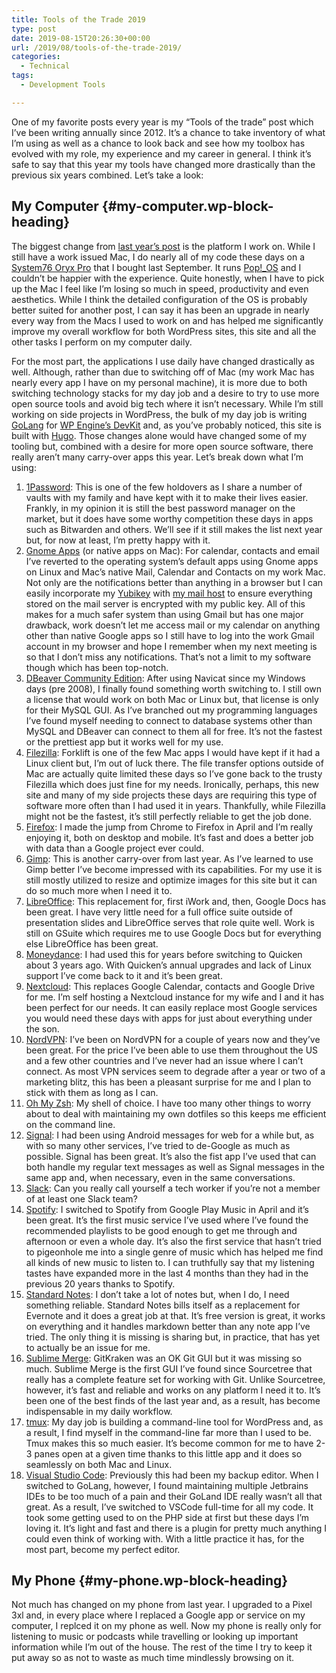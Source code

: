 ```yaml
---
title: Tools of the Trade 2019
type: post
date: 2019-08-15T20:26:30+00:00
url: /2019/08/tools-of-the-trade-2019/
categories:
  - Technical
tags:
  - Development Tools

---
```

One of my favorite posts every year is my “Tools of the trade” post which I’ve been writing annually since 2012. It’s a chance to take inventory of what I’m using as well as a chance to look back and see how my toolbox has evolved with my role, my experience and my career in general. I think it’s safe to say that this year my tools have changed more drastically than the previous six years combined. Let’s take a look:
## My Computer {#my-computer.wp-block-heading}

The biggest change from [last year’s post][1] is the platform I work on. While I still have a work issued Mac, I do nearly all of my code these days on a [System76 Oryx Pro][2] that I bought last September. It runs [Pop!_OS][3] and I couldn’t be happier with the experience. Quite honestly, when I have to pick up the Mac I feel like I’m losing so much in speed, productivity and even aesthetics. While I think the detailed configuration of the OS is probably better suited for another post, I can say it has been an upgrade in nearly every way from the Macs I used to work on and has helped me significantly improve my overall workflow for both WordPress sites, this site and all the other tasks I perform on my computer daily.

For the most part, the applications I use daily have changed drastically as well. Although, rather than due to switching off of Mac (my work Mac has nearly every app I have on my personal machine), it is more due to both switching technology stacks for my day job and a desire to try to use more open source tools and avoid big tech where it isn’t necessary. While I’m still working on side projects in WordPress, the bulk of my day job is writing [GoLang][4] for [WP Engine’s DevKit][5] and, as you’ve probably noticed, this site is built with [Hugo][6]. Those changes alone would have changed some of my tooling but, combined with a desire for more open source software, there really aren’t many carry-over apps this year. Let’s break down what I’m using:

<ol class="wp-block-list">
  <li>
    <a href="https://1password.com/">1Password</a>: This is one of the few holdovers as I share a number of vaults with my family and have kept with it to make their lives easier. Frankly, in my opinion it is still the best password manager on the market, but it does have some worthy competition these days in apps such as Bitwarden and others. We’ll see if it still makes the list next year but, for now at least, I’m pretty happy with it.
  </li>
  <li>
    <a href="https://www.gnome.org/">Gnome Apps</a> (or native apps on Mac): For calendar, contacts and email I’ve reverted to the operating system’s default apps using Gnome apps on Linux and Mac’s native Mail, Calendar and Contacts on my work Mac. Not only are the notifications better than anything in a browser but I can easily incorporate my <a href="https://www.yubico.com/product/yubikey-5-nfc">Yubikey</a> with <a href="https://mailbox.org">my mail host</a> to ensure everything stored on the mail server is encrypted with my public key. All of this makes for a much safer system than using Gmail but has one major drawback, work doesn’t let me access mail or my calendar on anything other than native Google apps so I still have to log into the work Gmail account in my browser and hope I remember when my next meeting is so that I don’t miss any notifications. That’s not a limit to my software though which has been top-notch.
  </li>
  <li>
    <a href="https://dbeaver.io/">DBeaver Community Edition</a>: After using Navicat since my Windows days (pre 2008), I finally found something worth switching to. I still own a license that would work on both Mac or Linux but, that license is only for their MySQL GUI. As I’ve branched out my programming languages I’ve found myself needing to connect to database systems other than MySQL and DBeaver can connect to them all for free. It’s not the fastest or the prettiest app but it works well for my use.
  </li>
  <li>
    <a href="https://filezilla-project.org/">Filezilla</a>: Forklift is one of the few Mac apps I would have kept if it had a Linux client but, I’m out of luck there. The file transfer options outside of Mac are actually quite limited these days so I’ve gone back to the trusty Filezilla which does just fine for my needs. Ironically, perhaps, this new site and many of my side projects these days are requiring this type of software more often than I had used it in years. Thankfully, while Filezilla might not be the fastest, it’s still perfectly reliable to get the job done.
  </li>
  <li>
    <a href="https://www.mozilla.org/en-US/firefox/new/">Firefox</a>: I made the jump from Chrome to Firefox in April and I’m really enjoying it, both on desktop and mobile. It’s fast and does a better job with data than a Google project ever could.
  </li>
  <li>
    <a href="https://www.gimp.org/">Gimp</a>: This is another carry-over from last year. As I’ve learned to use Gimp better I’ve become impressed with its capabilities. For my use it is still mostly utilized to resize and optimize images for this site but it can do so much more when I need it to.
  </li>
  <li>
    <a href="https://www.libreoffice.org/">LibreOffice</a>: This replacement for, first iWork and, then, Google Docs has been great. I have very little need for a full office suite outside of presentation slides and LibreOffice serves that role quite well. Work is still on GSuite which requires me to use Google Docs but for everything else LibreOffice has been great.
  </li>
  <li>
    <a href="http://moneydance.com/">Moneydance</a>: I had used this for years before switching to Quicken about 3 years ago. With Quicken’s annual upgrades and lack of Linux support I’ve come back to it and it’s been great.
  </li>
  <li>
    <a href="https://nextcloud.com/">Nextcloud</a>: This replaces Google Calendar, contacts and Google Drive for me. I’m self hosting a Nextcloud instance for my wife and I and it has been perfect for our needs. It can easily replace most Google services you would need these days with apps for just about everything under the son.
  </li>
  <li>
    <a href="https://nordvpn.com/">NordVPN</a>: I’ve been on NordVPN for a couple of years now and they’ve been great. For the price I’ve been able to use them throughout the US and a few other countries and I’ve never had an issue where I can’t connect. As most VPN services seem to degrade after a year or two of a marketing blitz, this has been a pleasant surprise for me and I plan to stick with them as long as I can.
  </li>
  <li>
    <a href="https://ohmyz.sh/">Oh My Zsh</a>: My shell of choice. I have too many other things to worry about to deal with maintaining my own dotfiles so this keeps me efficient on the command line.
  </li>
  <li>
    <a href="https://signal.org/">Signal</a>: I had been using Android messages for web for a while but, as with so many other services, I’ve tried to de-Google as much as possible. Signal has been great. It’s also the fist app I’ve used that can both handle my regular text messages as well as Signal messages in the same app and, when necessary, even in the same conversations.
  </li>
  <li>
    <a href="https://slack.com/">Slack</a>: Can you really call yourself a tech worker if you’re not a member of at least one Slack team?
  </li>
  <li>
    <a href="https://www.spotify.com/">Spotify</a>: I switched to Spotify from Google Play Music in April and it’s been great. It’s the first music service I’ve used where I’ve found the recommended playlists to be good enough to get me through and afternoon or even a whole day. It’s also the first service that hasn’t tried to pigeonhole me into a single genre of music which has helped me find all kinds of new music to listen to. I can truthfully say that my listening tastes have expanded more in the last 4 months than they had in the previous 20 years thanks to Spotify.
  </li>
  <li>
    <a href="https://standardnotes.org/">Standard Notes</a>: I don’t take a lot of notes but, when I do, I need something reliable. Standard Notes bills itself as a replacement for Evernote and it does a great job at that. It’s free version is great, it works on everything and it handles markdown better than any note app I’ve tried. The only thing it is missing is sharing but, in practice, that has yet to actually be an issue for me.
  </li>
  <li>
    <a href="https://www.sublimemerge.com/">Sublime Merge</a>: GitKraken was an OK Git GUI but it was missing so much. Sublime Merge is the first GUI I’ve found since Sourcetree that really has a complete feature set for working with Git. Unlike Sourcetree, however, it’s fast and reliable and works on any platform I need it to. It’s been one of the best finds of the last year and, as a result, has become indispensable in my daily workflow.
  </li>
  <li>
    <a href="https://github.com/tmux/tmux">tmux</a>: My day job is building a command-line tool for WordPress and, as a result, I find myself in the command-line far more than I used to be. Tmux makes this so much easier. It’s become common for me to have 2-3 panes open at a given time thanks to this little app and it does so seamlessly on both Mac and Linux.
  </li>
  <li>
    <a href="https://code.visualstudio.com/">Visual Studio Code</a>: Previously this had been my backup editor. When I switched to GoLang, however, I found maintaining multiple Jetbrains IDEs to be too much of a pain and their GoLand IDE really wasn’t all that great. As a result, I’ve switched to VSCode full-time for all my code. It took some getting used to on the PHP side at first but these days I’m loving it. It’s light and fast and there is a plugin for pretty much anything I could even think of working with. With a little practice it has, for the most part, become my perfect editor.
  </li>
</ol>

## My Phone {#my-phone.wp-block-heading}

Not much has changed on my phone from last year. I upgraded to a Pixel 3xl and, in every place where I replaced a Google app or service on my computer, I replced it on my phone as well. Now my phone is really only for listening to music or podcasts while travelling or looking up important information while I’m out of the house. The rest of the time I try to keep it put away so as not to waste as much time mindlessly browsing on it.

 [1]: /2018/07/my-tools-of-my-trade-2018-edition/
 [2]: https://system76.com/laptops/oryx
 [3]: https://system76.com/pop
 [4]: https://golang.org/
 [5]: https://wpengine.com/devkit/
 [6]: https://gohugo.io/